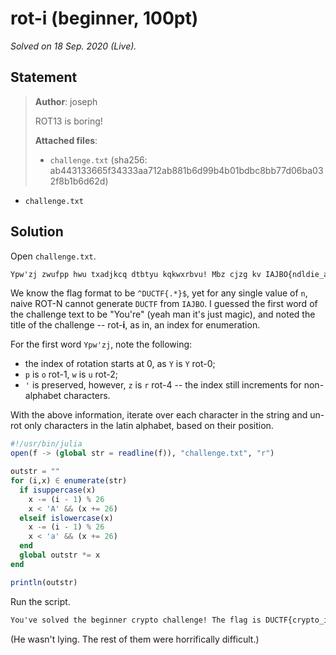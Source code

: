 # rot-i (beginner, 100pt)

_Solved on 18 Sep. 2020 (Live)._

## Statement

> **Author**: joseph
>
> ROT13 is boring!
>
> **Attached files**:
>
> - `challenge.txt` (sha256: ab443133665f34333aa712ab881b6d99b4b01bdbc8bb77d06ba032f8b1b6d62d)

- `challenge.txt`

## Solution

Open `challenge.txt`.

```txt
Ypw'zj zwufpp hwu txadjkcq dtbtyu kqkwxrbvu! Mbz cjzg kv IAJBO{ndldie_al_aqk_jjrnsxee}. Xzi utj gnn olkd qgq ftk ykaqe uei mbz ocrt qi ynlu, etrm mff'n wij bf wlny mjcj :).
```

We know the flag format to be `^DUCTF{.*}$`, yet for any single value of `n`, naive ROT-N cannot generate `DUCTF` from
`IAJBO`. I guessed the first word of the challenge text to be "You're" (yeah man it's just magic), and noted the title
of the challenge -- rot-**i**, as in, an index for enumeration.

For the first word `Ypw'zj`, note the following:

- the index of rotation starts at 0, as `Y` is `Y` rot-0;
- `p` is `o` rot-1, `w` is `u` rot-2;
- `'` is preserved, however, `z` is `r` rot-4 -- the index still increments for non-alphabet characters.

With the above information, iterate over each character in the string and un-rot only characters in the latin alphabet,
based on their position.

```julia
#!/usr/bin/julia
open(f -> (global str = readline(f)), "challenge.txt", "r")

outstr = ""
for (i,x) ∈ enumerate(str)
  if isuppercase(x)
    x -= (i - 1) % 26
    x < 'A' && (x += 26)
  elseif islowercase(x)
    x -= (i - 1) % 26
    x < 'a' && (x += 26)
  end
  global outstr *= x
end

println(outstr)
```

Run the script.

```txt
You've solved the beginner crypto challenge! The flag is DUCTF{crypto_is_fun_kjqlptzy}. Now get out some pen and paper for the rest of them, they won't all be this easy :).
```

(He wasn't lying. The rest of them were horrifically difficult.)
